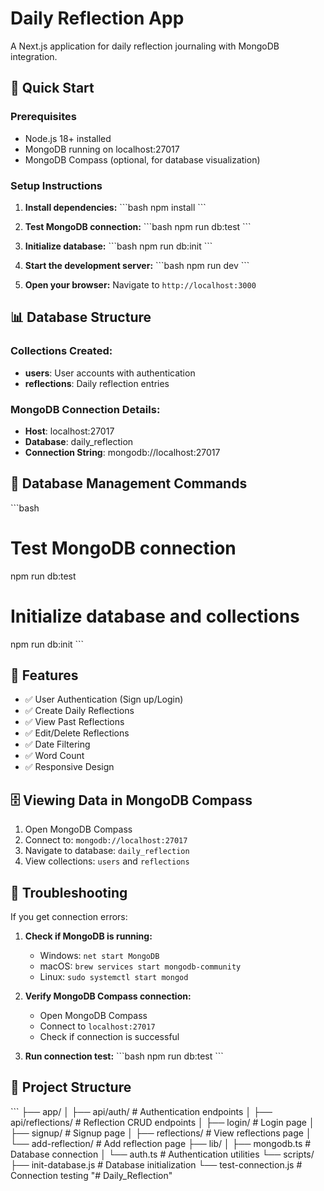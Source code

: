 # Daily Reflection App

A Next.js application for daily reflection journaling with MongoDB integration.

## 🚀 Quick Start

### Prerequisites
- Node.js 18+ installed
- MongoDB running on localhost:27017
- MongoDB Compass (optional, for database visualization)

### Setup Instructions

1. **Install dependencies:**
\`\`\`bash
npm install
\`\`\`

2. **Test MongoDB connection:**
\`\`\`bash
npm run db:test
\`\`\`

3. **Initialize database:**
\`\`\`bash
npm run db:init
\`\`\`

4. **Start the development server:**
\`\`\`bash
npm run dev
\`\`\`

5. **Open your browser:**
Navigate to `http://localhost:3000`

## 📊 Database Structure

### Collections Created:
- **users**: User accounts with authentication
- **reflections**: Daily reflection entries

### MongoDB Connection Details:
- **Host**: localhost:27017
- **Database**: daily_reflection
- **Connection String**: mongodb://localhost:27017

## 🔧 Database Management Commands

\`\`\`bash
# Test MongoDB connection
npm run db:test

# Initialize database and collections
npm run db:init
\`\`\`

## 📱 Features

- ✅ User Authentication (Sign up/Login)
- ✅ Create Daily Reflections
- ✅ View Past Reflections
- ✅ Edit/Delete Reflections
- ✅ Date Filtering
- ✅ Word Count
- ✅ Responsive Design

## 🗄️ Viewing Data in MongoDB Compass

1. Open MongoDB Compass
2. Connect to: `mongodb://localhost:27017`
3. Navigate to database: `daily_reflection`
4. View collections: `users` and `reflections`

## 🐛 Troubleshooting

If you get connection errors:

1. **Check if MongoDB is running:**
   - Windows: `net start MongoDB`
   - macOS: `brew services start mongodb-community`
   - Linux: `sudo systemctl start mongod`

2. **Verify MongoDB Compass connection:**
   - Open MongoDB Compass
   - Connect to `localhost:27017`
   - Check if connection is successful

3. **Run connection test:**
   \`\`\`bash
   npm run db:test
   \`\`\`

## 📁 Project Structure

\`\`\`
├── app/
│   ├── api/auth/          # Authentication endpoints
│   ├── api/reflections/   # Reflection CRUD endpoints
│   ├── login/            # Login page
│   ├── signup/           # Signup page
│   ├── reflections/      # View reflections page
│   └── add-reflection/   # Add reflection page
├── lib/
│   ├── mongodb.ts        # Database connection
│   └── auth.ts          # Authentication utilities
└── scripts/
    ├── init-database.js  # Database initialization
    └── test-connection.js # Connection testing
"# Daily_Reflection" 

